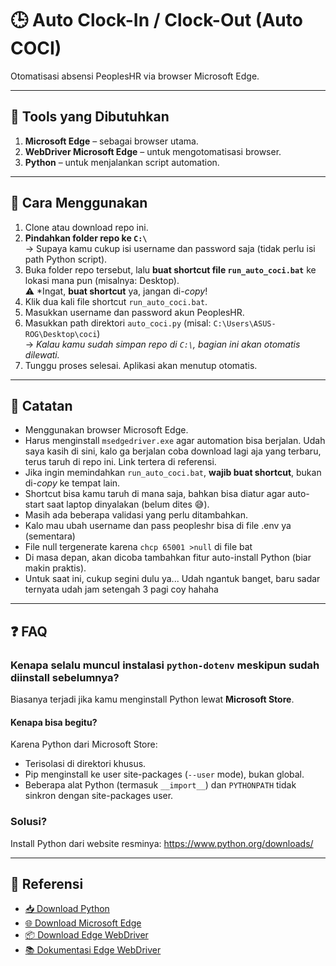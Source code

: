 # 🕒 Auto Clock-In / Clock-Out (Auto COCI)

Otomatisasi absensi PeoplesHR via browser Microsoft Edge.

---

## 🧰 Tools yang Dibutuhkan

1. **Microsoft Edge** – sebagai browser utama.
2. **WebDriver Microsoft Edge** – untuk mengotomatisasi browser.
3. **Python** – untuk menjalankan script automation.

---

## 🚀 Cara Menggunakan

1. Clone atau download repo ini.
2. **Pindahkan folder repo ke `C:\`**  
   → Supaya kamu cukup isi username dan password saja (tidak perlu isi path Python script).
3. Buka folder repo tersebut, lalu **buat shortcut file `run_auto_coci.bat`** ke lokasi mana pun (misalnya: Desktop).  
   ⚠️ *Ingat, **buat shortcut** ya, jangan di-*copy*!
4. Klik dua kali file shortcut `run_auto_coci.bat`.
5. Masukkan username dan password akun PeoplesHR.
6. Masukkan path direktori `auto_coci.py` (misal: `C:\Users\ASUS-ROG\Desktop\coci`)  
   → *Kalau kamu sudah simpan repo di `C:\`, bagian ini akan otomatis dilewati.*
7. Tunggu proses selesai. Aplikasi akan menutup otomatis.

---

## 📝 Catatan

- Menggunakan browser Microsoft Edge.
- Harus menginstall `msedgedriver.exe` agar automation bisa berjalan. Udah saya kasih di sini, kalo ga berjalan coba download lagi aja yang terbaru, terus taruh di repo ini. Link tertera di referensi.
- Jika ingin memindahkan `run_auto_coci.bat`, **wajib buat shortcut**, bukan di-*copy* ke tempat lain.
- Shortcut bisa kamu taruh di mana saja, bahkan bisa diatur agar auto-start saat laptop dinyalakan (belum dites 😅).
- Masih ada beberapa validasi yang perlu ditambahkan.
- Kalo mau ubah username dan pass peopleshr bisa di file .env ya (sementara)
- File null tergenerate karena `chcp 65001 >null` di file bat
- Di masa depan, akan dicoba tambahkan fitur auto-install Python (biar makin praktis).
- Untuk saat ini, cukup segini dulu ya... Udah ngantuk banget, baru sadar ternyata udah jam setengah 3 pagi coy hahaha

---

## ❓ FAQ

### Kenapa selalu muncul instalasi `python-dotenv` meskipun sudah diinstall sebelumnya?

Biasanya terjadi jika kamu menginstall Python lewat **Microsoft Store**.

#### Kenapa bisa begitu?

Karena Python dari Microsoft Store:
- Terisolasi di direktori khusus.
- Pip menginstall ke user site-packages (`--user` mode), bukan global.
- Beberapa alat Python (termasuk `__import__`) dan `PYTHONPATH` tidak sinkron dengan site-packages user.

### Solusi?

Install Python dari website resminya: https://www.python.org/downloads/

---

## 🔗 Referensi

- [📥 Download Python](https://www.python.org/downloads/)
- [🌐 Download Microsoft Edge](https://www.microsoft.com/id-id/edge/download?form=MA13FJ)
- [📦 Download Edge WebDriver](https://developer.microsoft.com/en-us/microsoft-edge/tools/webdriver/?form=MA13LH#installation)
- [📚 Dokumentasi Edge WebDriver](https://learn.microsoft.com/en-us/microsoft-edge/webdriver-chromium/?tabs=c-sharp&form=MA13LH)
